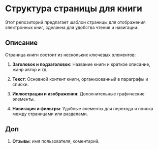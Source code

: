 # Структура страницы для книги

Этот репозиторий предлагает шаблон страницы для отображения электронных книг, сделанна для удобства чтения и навигации.

## Описание

Страница книги состоит из нескольких ключевых элементов:

1. **Заголовок и подзаголовок**: Название книги и краткое описание, жанр автор и тд.

2. **Текст**: Основной контент книги, организованный в параграфы и списки.

3. **Иллюстрации и изображения**: Дополнительные графические элементы.

4. **Навигация и фильтры**: Удобные элементы для перехода и поиска между страницами или разделами.

## Доп
1. **Отзывы**: имя пользователя, коментарий. 
